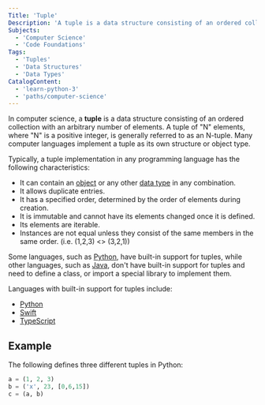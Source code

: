 ```yaml
---
Title: 'Tuple'
Description: 'A tuple is a data structure consisting of an ordered collection with an arbitrary number of elements.'
Subjects:
  - 'Computer Science'
  - 'Code Foundations'
Tags:
  - 'Tuples'
  - 'Data Structures'
  - 'Data Types'
CatalogContent:
  - 'learn-python-3'
  - 'paths/computer-science'
---
```


In computer science, a **tuple** is a data structure consisting of an ordered collection with an arbitrary number of elements. A tuple of "N" elements, where "N" is a positive integer, is generally referred to as an N-tuple. Many computer languages implement a tuple as its own structure or object type.

Typically, a tuple implementation in any programming language has the following characteristics:

- It can contain an [object](https://www.codecademy.com/resources/docs/general/data-structures/object) or any other [data type](https://www.codecademy.com/resources/docs/general/data-types) in any combination.
- It allows duplicate entries.
- It has a specified order, determined by the order of elements during creation.
- It is immutable and cannot have its elements changed once it is defined.
- Its elements are iterable.
- Instances are not equal unless they consist of the same members in the same order. (i.e. (1,2,3) <> (3,2,1))

Some languages, such as [Python](https://www.codecademy.com/resources/docs/python), have built-in support for tuples, while other languages, such as [Java](https://www.codecademy.com/resources/docs/java), don't have built-in support for tuples and need to define a class, or import a special library to implement them.

Languages with built-in support for tuples include:

- [Python](https://www.codecademy.com/resources/docs/python/tuples)
- [Swift](https://www.codecademy.com/resources/docs/swift/tuples)
- [TypeScript](https://www.codecademy.com/resources/docs/typescript/tuples)

## Example

The following defines three different tuples in Python:

```py
a = (1, 2, 3)
b = ('x', 23, [0,6,15])
c = (a, b)
```
